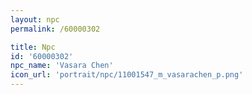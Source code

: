 ```yaml
---
layout: npc
permalink: /60000302

title: Npc
id: '60000302'
npc_name: 'Vasara Chen'
icon_url: 'portrait/npc/11001547_m_vasarachen_p.png'
---
```

